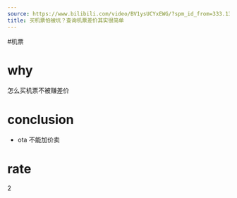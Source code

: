 ```yaml
---
source: https://www.bilibili.com/video/BV1ysUCYxEWG/?spm_id_from=333.1387.favlist.content.click&vd_source=549bde2564979641a5f0adbcfa529b0a
title: 买机票怕被坑？查询机票差价其实很简单
---
```


#机票
# why
怎么买机票不被赚差价

# conclusion
- ota 不能加价卖

# rate
2

